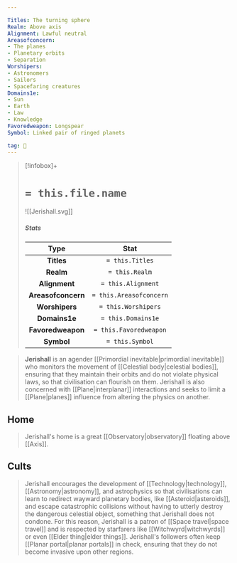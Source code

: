 ```yaml
---

Titles: The turning sphere
Realm: Above axis
Alignment: Lawful neutral
Areasofconcern:
- The planes
- Planetary orbits
- Separation
Worshipers:
- Astronomers
- Sailors
- Spacefaring creatures
Domains1e:
- Sun
- Earth
- Law
- Knowledge
Favoredweapon: Longspear
Symbol: Linked pair of ringed planets

tag: 🙏
---
```


> [!infobox]+
> #  `= this.file.name`
> ![[Jerishall.svg]]
> ##### Stats
> Type | Stat |
> :---:|:---:|
> **Titles** | `= this.Titles` |
> **Realm** | `= this.Realm` |
> **Alignment** | `= this.Alignment` |
> **Areasofconcern** | `= this.Areasofconcern` |
> **Worshipers** | `= this.Worshipers` |
> **Domains1e** | `= this.Domains1e` |
> **Favoredweapon** | `= this.Favoredweapon` |
> **Symbol** | `= this.Symbol` |



> **Jerishall** is an agender [[Primordial inevitable|primordial inevitable]] who monitors the movement of [[Celestial body|celestial bodies]], ensuring that they maintain their orbits and do not violate physical laws, so that civilisation can flourish on them. Jerishall is also concerned with [[Plane|interplanar]] interactions and seeks to limit a [[Plane|planes]] influence from altering the physics on another.


## Home

> Jerishall's home is a great [[Observatory|observatory]] floating above [[Axis]].


## Cults

> Jerishall encourages the development of [[Technology|technology]], [[Astronomy|astronomy]], and astrophysics so that civilisations can learn to redirect wayward planetary bodies, like [[Asteroid|asteroids]], and escape catastrophic collisions without having to utterly destroy the dangerous celestial object, something that Jerishall does not condone. For this reason, Jerishall is a patron of [[Space travel|space travel]] and is respected by starfarers like [[Witchwyrd|witchwyrds]] or even [[Elder thing|elder things]].
> Jerishall's followers often keep [[Planar portal|planar portals]] in check, ensuring that they do not become invasive upon other regions.








